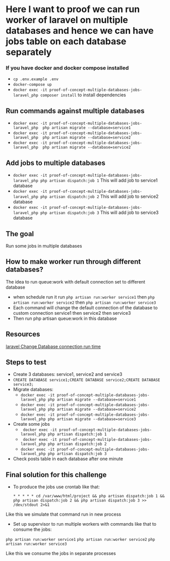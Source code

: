 # Here I want to proof we can run worker of laravel on multiple databases and hence we can have jobs table on each database separately

### If you have docker and docker compose installed

- ```cp .env.example .env```
- ``` docker-compose up ```
- ``` docker exec -it proof-of-concept-multiple-databases-jobs-laravel_php composer install ``` to install dependencies

## Run commands against multiple databases

- ``` docker exec -it proof-of-concept-multiple-databases-jobs-laravel_php  php artisan migrate --database=service1 ```
- ``` docker exec -it proof-of-concept-multiple-databases-jobs-laravel_php  php artisan migrate --database=service2 ```
- ``` docker exec -it proof-of-concept-multiple-databases-jobs-laravel_php  php artisan migrate --database=service2 ```

## Add jobs to multiple databases

- ``` docker exec -it proof-of-concept-multiple-databases-jobs-laravel_php php artisan dispatch:job 1 ```
  This will add job to service1 database
- ``` docker exec -it proof-of-concept-multiple-databases-jobs-laravel_php php artisan dispatch:job 2 ```
  This will add job to service2 database
- ``` docker exec -it proof-of-concept-multiple-databases-jobs-laravel_php php artisan dispatch:job 3 ```
  This will add job to service3 database

## The goal

Run some jobs in multiple databases

## How to make worker run through different databases?

The idea to run queue:work with default connection set to different database

- when schedule run it run ```php artisan run:worker service1``` then ```php artisan run:worker service2```
  then ```php artisan run:worker service3```
- Each command will change the default connection of the database to custom connection service1 then service2 then
  service3
- Then run php artisan queue:work in this database

## Resources

[laravel Change Database connection run time](https://9to5answer.com/laravel-change-database-connection-run-time)

## Steps to test

- Create 3 databases: service1, service2 and service3
- ``` CREATE DATABASE service1;CREATE DATABASE service2;CREATE DATABASE service3; ```
- Migrate databases:
    - ```docker exec -it proof-of-concept-multiple-databases-jobs-laravel_php php artisan migrate --database=service1```
    - ```docker exec -it proof-of-concept-multiple-databases-jobs-laravel_php php artisan migrate --database=service2```
    - ```docker exec -it proof-of-concept-multiple-databases-jobs-laravel_php php artisan migrate --database=service3```
- Create some jobs
    - ``` docker exec -it proof-of-concept-multiple-databases-jobs-laravel_php php artisan dispatch:job 1```
    - ``` docker exec -it proof-of-concept-multiple-databases-jobs-laravel_php php artisan dispatch:job 2```
    - ``` docker exec -it proof-of-concept-multiple-databases-jobs-laravel_php php artisan dispatch:job 3 ```
- Check posts table in each database after one minute

## Final solution for this challenge

- To produce the jobs use crontab like that:

  ``` * * * * * cd /var/www/html/project && php artisan dispatch:job 1 && php artisan dispatch:job 2 && php artisan dispatch:job 3 >> /dev/stdout 2>&1 ```

Like this we simulate that command run in new process

- Set up supervisor to run multiple workers with commands like that to consume the jobs:
 
``` php artisan run:worker service1 ```
  ``` php artisan run:worker service2 ```
  ``` php artisan run:worker service3 ```

Like this we consume the jobs in separate processes 
